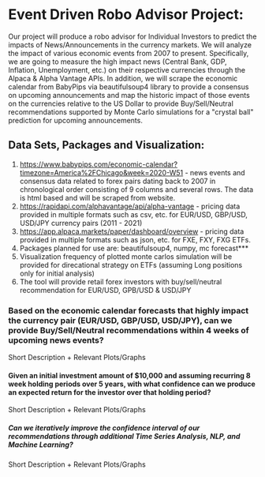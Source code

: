 # Event Driven Robo Advisor Project:
Our project will produce a robo advisor for Individual Investors to predict the impacts of News/Announcements in the currency markets. We will analyze the impact of various economic events from 2007 to present. Specifically, we are going to measure the high impact news (Central Bank, GDP, Inflation, Unemployment, etc.) on their respective currencies through the Alpaca & Alpha Vantage APIs. In addition, we will scrape the economic calendar from BabyPips via beautifulsoup4 library to provide a consensus on upcoming announcements and map the historic impact of those events on the currencies relative to the US Dollar to provide Buy/Sell/Neutral recommendations supported by Monte Carlo simulations for a "crystal ball" prediction for upcoming announcements.

## Data Sets, Packages and Visualization:
1. https://www.babypips.com/economic-calendar?timezone=America%2FChicago&week=2020-W51 - news events and consensus data related to forex pairs dating back to 2007 in chronological order consisting of 9 columns and several rows. The data is html based and will be scraped from website.
2. https://rapidapi.com/alphavantage/api/alpha-vantage - pricing data provided in multiple formats such as csv, etc. for EUR/USD, GBP/USD, USD/JPY currency pairs (2011 - 2021)
3. https://app.alpaca.markets/paper/dashboard/overview - pricing data provided in multiple formats such as json, etc. for FXE, FXY, FXG ETFs.
4. Packages planned for use are: beautifulsoup4, numpy, mc forecast***
5. Visualization frequency of plotted monte carlos simulation will be provided for direcational strategy on ETFs (assuming Long positions only for initial analysis)
6. The tool will provide retail forex investors with buy/sell/neutral recommendation for EUR/USD, GPB/USD & USD/JPY

### Based on the economic calendar forecasts that highly impact the currency pair (EUR/USD, GBP/USD, USD/JPY), can we provide Buy/Sell/Neutral recommendations within 4 weeks of upcoming news events?
Short Description + Relevant Plots/Graphs

#### Given an initial investment amount of $10,000 and assuming recurring 8 week holding periods over 5 years, with what confidence can we produce an expected return for the investor over that holding period?
Short Description + Relevant Plots/Graphs

##### Can we iteratively improve the confidence interval of our recommendations through additional Time Series Analysis, NLP, and Machine Learning?
Short Description + Relevant Plots/Graphs
